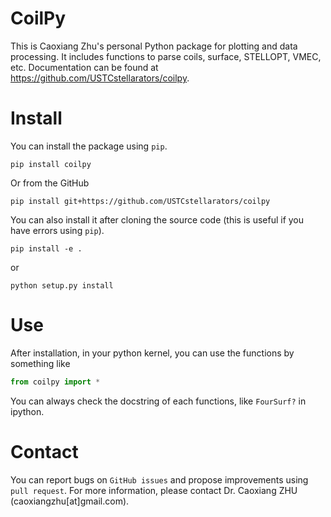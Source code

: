CoilPy
======

This is Caoxiang Zhu's personal Python package for plotting and data processing.
It includes functions to parse coils, surface, STELLOPT, VMEC, etc.
Documentation can be found at https://github.com/USTCstellarators/coilpy.

Install
=======

You can install the package using `pip`.

```
pip install coilpy
```

Or from the GitHub

```
pip install git+https://github.com/USTCstellarators/coilpy
```

You can also install it after cloning the source code (this is useful if you have errors using `pip`).
```
pip install -e .
```
or
```
python setup.py install
```

Use
=======

After installation, in your python kernel, you can use the functions by something like
```python
from coilpy import *
```

You can always check the docstring of each functions, like `FourSurf?` in ipython.

Contact
=======

You can report bugs on `GitHub issues` and propose improvements using `pull request`.
For more information, please contact Dr. Caoxiang ZHU (caoxiangzhu[at]gmail.com).